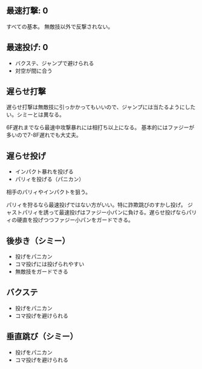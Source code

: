 ## 最速打撃: 0

すべての基本。
無敵技以外で反撃されない。

## 最速投げ: 0

- バクステ、ジャンプで避けられる
- 対空が間に合う

## 遅らせ打撃

遅らせ打撃は無敵技に引っかかってもいいので、ジャンプには当たるようにしたい。シミーとは異なる。

6F遅れまでなら最速中攻撃暴れには相打ち以上になる。
基本的にはファジーが多いので7-8F遅れでも大丈夫。

## 遅らせ投げ

- インパクト暴れを投げる
- パリィを投げる（パニカン）

相手のパリィやインパクトを狙う。

パリィを狩るなら最速投げではない方がいい。特に詐欺跳びのすかし投げ。
ジャストパリィを誘って最速投げはファジー小パンに負ける。遅らせ投げならパリィの硬直を投げつつファジー小パンをガードできる。

## 後歩き（シミー）

- 投げをパニカン
- コマ投げには投げられやすい
- 無敵技をガードできる

## バクステ

- 投げをパニカン
- コマ投げを避けられる

## 垂直跳び（シミー）

- 投げをパニカン
- コマ投げを避けられる
